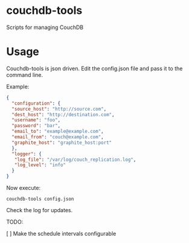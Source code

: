 couchdb-tools
=============

Scripts for managing CouchDB

Usage
=============

Couchdb-tools is json driven. Edit the config.json file and pass it to the command line.

Example:
```json
{
  "configuration": {
  "source_host": "http://source.com",
  "dest_host": "http://destination.com",
  "username": "foo",
  "password": "bar",
  "email_to": "example@example.com",
  "email_from": "couch@example.com",
  "graphite_host": "graphite_host:port"
  },
  "logger": {
   "log_file": "/var/log/couch_replication.log",
   "log_level": "info"
  }
}
```
Now execute:
```
couchdb-tools config.json
```
Check the log for updates. 

TODO:

[ ] Make the schedule intervals configurable
